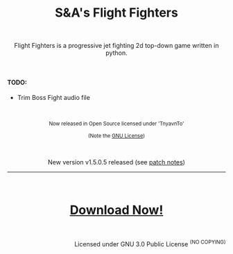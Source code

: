 <h1 align=center>S&A's Flight Fighters</h1>

<br>

<p align=center>Flight Fighters is a progressive jet fighting 2d top-down game written in python.</p>

<br>

#### TODO:

- Trim Boss Fight audio file

<br>

<p align=center><sup>Now released in Open Source licensed under 'TnyavnTo'</sup></p>

<p align=center><sup>(Note the <a href='./LICENSE'>GNU License</a>)</sup></p>

<br>

<p align=center>New version v1.5.0.5 released (see <a href='./patch_notes_v1.5.0.5.md'>patch notes</a>)</p>

<hr>

<br>

<h1 align=center><b><a href='https://tnyavnto.com/Flight-Fighters/fighters-assets/Flight%20Fighters%20v1.5.0.5.zip'>Download Now!</a></b></h1>

<br>

<p align=right>Licensed under GNU 3.0 Public License <sup>(NO COPYING)</sup></p>
